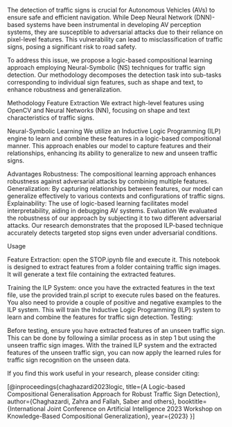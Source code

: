 The detection of traffic signs is crucial for Autonomous Vehicles (AVs) to ensure safe and efficient navigation. While Deep Neural Network (DNN)-based systems have been instrumental in developing AV perception systems, they are susceptible to adversarial attacks due to their reliance on pixel-level features. This vulnerability can lead to misclassification of traffic signs, posing a significant risk to road safety.

To address this issue, we propose a logic-based compositional learning approach employing Neural-Symbolic (NS) techniques for traffic sign detection. Our methodology decomposes the detection task into sub-tasks corresponding to individual sign features, such as shape and text, to enhance robustness and generalization.

Methodology
Feature Extraction
We extract high-level features using OpenCV and Neural Networks (NN), focusing on shape and text characteristics of traffic signs.

Neural-Symbolic Learning
We utilize an Inductive Logic Programming (ILP) engine to learn and combine these features in a logic-based compositional manner. This approach enables our model to capture features and their relationships, enhancing its ability to generalize to new and unseen traffic signs.

Advantages
Robustness: The compositional learning approach enhances robustness against adversarial attacks by combining multiple features.
Generalization: By capturing relationships between features, our model can generalize effectively to various contexts and configurations of traffic signs.
Explainability: The use of logic-based learning facilitates model interpretability, aiding in debugging AV systems.
Evaluation
We evaluated the robustness of our approach by subjecting it to two different adversarial attacks. Our research demonstrates that the proposed ILP-based technique accurately detects targeted stop signs even under adversarial conditions.

Usage

Feature Extraction: open the STOP.ipynb file and execute it. This notebook is designed to extract features from a folder containing traffic sign images. It will generate a text file containing the extracted features.

Training the ILP System: once you have the extracted features in the text file, use the provided train.pl script to execute rules based on the features. You also need to provide a couple of positive and negative examples to the ILP system. This will train the Inductive Logic Programming (ILP) system to learn and combine the features for traffic sign detection.
Testing:

Before testing, ensure you have extracted features of an unseen traffic sign. This can be done by following a similar process as in step 1 but using the unseen traffic sign images.
With the trained ILP system and the extracted features of the unseen traffic sign, you can now apply the learned rules for traffic sign recognition on the unseen data.


If you find this work useful in your research, please consider citing:

[@inproceedings{chaghazardi2023logic,
  title={A Logic-based Compositional Generalisation Approach for Robust Traffic Sign Detection},
  author={Chaghazardi, Zahra and Fallah, Saber and others},
  booktitle={International Joint Conference on Artificial Intelligence 2023 Workshop on Knowledge-Based Compositional Generalization},
  year={2023}
}]

